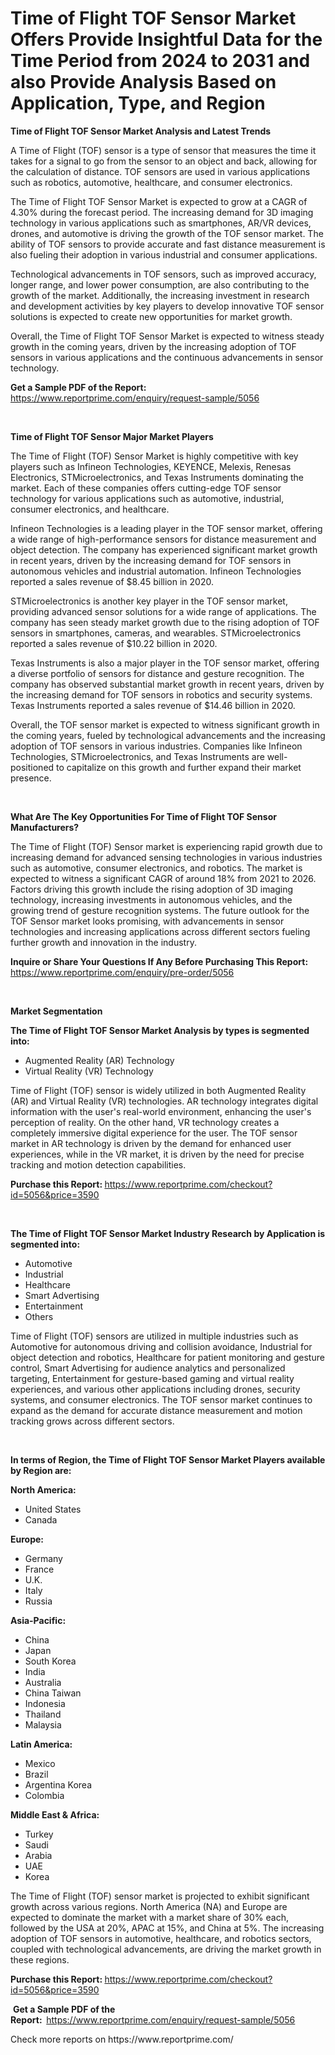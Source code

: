 <p><h1>Time of Flight TOF Sensor Market Offers Provide Insightful Data for the Time Period from 2024 to 2031 and also Provide Analysis Based on Application, Type, and Region</h1></p><p><strong>Time of Flight TOF Sensor Market Analysis and Latest Trends</strong></p>
<p><p>A Time of Flight (TOF) sensor is a type of sensor that measures the time it takes for a signal to go from the sensor to an object and back, allowing for the calculation of distance. TOF sensors are used in various applications such as robotics, automotive, healthcare, and consumer electronics.</p><p>The Time of Flight TOF Sensor Market is expected to grow at a CAGR of 4.30% during the forecast period. The increasing demand for 3D imaging technology in various applications such as smartphones, AR/VR devices, drones, and automotive is driving the growth of the TOF sensor market. The ability of TOF sensors to provide accurate and fast distance measurement is also fueling their adoption in various industrial and consumer applications.</p><p>Technological advancements in TOF sensors, such as improved accuracy, longer range, and lower power consumption, are also contributing to the growth of the market. Additionally, the increasing investment in research and development activities by key players to develop innovative TOF sensor solutions is expected to create new opportunities for market growth.</p><p>Overall, the Time of Flight TOF Sensor Market is expected to witness steady growth in the coming years, driven by the increasing adoption of TOF sensors in various applications and the continuous advancements in sensor technology.</p></p>
<p><strong>Get a Sample PDF of the Report:&nbsp;</strong> <a href="https://www.reportprime.com/enquiry/request-sample/5056">https://www.reportprime.com/enquiry/request-sample/5056</a></p>
<p>&nbsp;</p>
<p><strong>Time of Flight TOF Sensor Major Market Players</strong></p>
<p><p>The Time of Flight (TOF) Sensor Market is highly competitive with key players such as Infineon Technologies, KEYENCE, Melexis, Renesas Electronics, STMicroelectronics, and Texas Instruments dominating the market. Each of these companies offers cutting-edge TOF sensor technology for various applications such as automotive, industrial, consumer electronics, and healthcare.</p><p>Infineon Technologies is a leading player in the TOF sensor market, offering a wide range of high-performance sensors for distance measurement and object detection. The company has experienced significant market growth in recent years, driven by the increasing demand for TOF sensors in autonomous vehicles and industrial automation. Infineon Technologies reported a sales revenue of $8.45 billion in 2020.</p><p>STMicroelectronics is another key player in the TOF sensor market, providing advanced sensor solutions for a wide range of applications. The company has seen steady market growth due to the rising adoption of TOF sensors in smartphones, cameras, and wearables. STMicroelectronics reported a sales revenue of $10.22 billion in 2020.</p><p>Texas Instruments is also a major player in the TOF sensor market, offering a diverse portfolio of sensors for distance and gesture recognition. The company has observed substantial market growth in recent years, driven by the increasing demand for TOF sensors in robotics and security systems. Texas Instruments reported a sales revenue of $14.46 billion in 2020.</p><p>Overall, the TOF sensor market is expected to witness significant growth in the coming years, fueled by technological advancements and the increasing adoption of TOF sensors in various industries. Companies like Infineon Technologies, STMicroelectronics, and Texas Instruments are well-positioned to capitalize on this growth and further expand their market presence.</p></p>
<p>&nbsp;</p>
<p><strong>What Are The Key Opportunities For Time of Flight TOF Sensor Manufacturers?</strong></p>
<p><p>The Time of Flight (TOF) Sensor market is experiencing rapid growth due to increasing demand for advanced sensing technologies in various industries such as automotive, consumer electronics, and robotics. The market is expected to witness a significant CAGR of around 18% from 2021 to 2026. Factors driving this growth include the rising adoption of 3D imaging technology, increasing investments in autonomous vehicles, and the growing trend of gesture recognition systems. The future outlook for the TOF Sensor market looks promising, with advancements in sensor technologies and increasing applications across different sectors fueling further growth and innovation in the industry.</p></p>
<p><strong>Inquire or Share Your Questions If Any Before Purchasing This Report:</strong> <a href="https://www.reportprime.com/enquiry/pre-order/5056">https://www.reportprime.com/enquiry/pre-order/5056</a></p>
<p>&nbsp;</p>
<p><strong>Market Segmentation</strong></p>
<p><strong>The Time of Flight TOF Sensor Market Analysis by types is segmented into:</strong></p>
<p><ul><li>Augmented Reality (AR) Technology</li><li>Virtual Reality (VR) Technology</li></ul></p>
<p><p>Time of Flight (TOF) sensor is widely utilized in both Augmented Reality (AR) and Virtual Reality (VR) technologies. AR technology integrates digital information with the user's real-world environment, enhancing the user's perception of reality. On the other hand, VR technology creates a completely immersive digital experience for the user. The TOF sensor market in AR technology is driven by the demand for enhanced user experiences, while in the VR market, it is driven by the need for precise tracking and motion detection capabilities.</p></p>
<p><strong>Purchase this Report:&nbsp;</strong><a href="https://www.reportprime.com/checkout?id=5056&price=3590">https://www.reportprime.com/checkout?id=5056&price=3590</a></p>
<p>&nbsp;</p>
<p><strong>The Time of Flight TOF Sensor Market Industry Research by Application is segmented into:</strong></p>
<p><ul><li>Automotive</li><li>Industrial</li><li>Healthcare</li><li>Smart Advertising</li><li>Entertainment</li><li>Others</li></ul></p>
<p><p>Time of Flight (TOF) sensors are utilized in multiple industries such as Automotive for autonomous driving and collision avoidance, Industrial for object detection and robotics, Healthcare for patient monitoring and gesture control, Smart Advertising for audience analytics and personalized targeting, Entertainment for gesture-based gaming and virtual reality experiences, and various other applications including drones, security systems, and consumer electronics. The TOF sensor market continues to expand as the demand for accurate distance measurement and motion tracking grows across different sectors.</p></p>
<p>&nbsp;</p>
<p><strong>In terms of Region, the Time of Flight TOF Sensor Market Players available by Region are:</strong></p>
<p>
    <p> <strong> North America: </strong>
        <ul>
            <li>United States</li>
            <li>Canada</li>
        </ul>
        </p> 
    <p> <strong> Europe: </strong>
        <ul>
            <li>Germany</li>
            <li>France</li>
            <li>U.K.</li>
            <li>Italy</li>
            <li>Russia</li>
        </ul>
        </p> 
    <p> <strong> Asia-Pacific: </strong>
        <ul>
            <li>China</li>
            <li>Japan</li>
            <li>South Korea</li>
            <li>India</li>
            <li>Australia</li>
            <li>China Taiwan</li>
            <li>Indonesia</li>
            <li>Thailand</li>
            <li>Malaysia</li>
        </ul>
        </p> 
    <p> <strong> Latin America: </strong>
        <ul>
            <li>Mexico</li>
            <li>Brazil</li>
            <li>Argentina Korea</li>
            <li>Colombia</li>
        </ul>
        </p> 
    <p> <strong> Middle East & Africa: </strong>
        <ul>
            <li>Turkey</li>
            <li>Saudi</li>
            <li>Arabia</li>
            <li>UAE</li>
            <li>Korea</li>
        </ul>
    </p>
    </p>
<p><p>The Time of Flight (TOF) sensor market is projected to exhibit significant growth across various regions. North America (NA) and Europe are expected to dominate the market with a market share of 30% each, followed by the USA at 20%, APAC at 15%, and China at 5%. The increasing adoption of TOF sensors in automotive, healthcare, and robotics sectors, coupled with technological advancements, are driving the market growth in these regions.</p></p>
<p><strong>Purchase this Report: </strong><a href="https://www.reportprime.com/checkout?id=5056&price=3590">https://www.reportprime.com/checkout?id=5056&price=3590</a></p>
<p>&nbsp;<strong>Get a Sample PDF of the Report:&nbsp;&nbsp;</strong><a href="https://www.reportprime.com/enquiry/request-sample/5056">https://www.reportprime.com/enquiry/request-sample/5056</a></p>
<p><strong></strong></p>
<p>Check more reports on https://www.reportprime.com/</p>